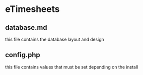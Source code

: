 # eTimesheets

## database.md
this file contains the database layout and design

## config.php
this file contains values that must be set depending on the install
